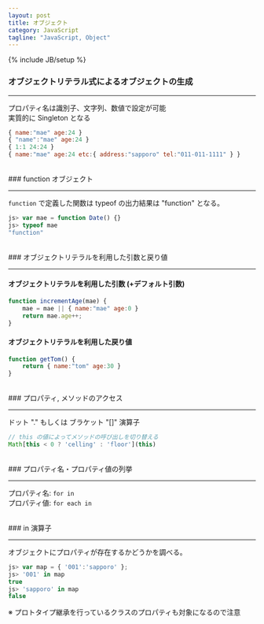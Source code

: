 ```yaml
---
layout: post
title: オブジェクト
category: JavaScript
tagline: "JavaScript, Object"
---
```

{% include JB/setup %}

### オブジェクトリテラル式によるオブジェクトの生成
<hr class='section-line'>

プロパティ名は識別子、文字列、数値で設定が可能  
実質的に Singleton となる  

``` JavaScript
{ name:"mae" age:24 }
{ "name":"mae" age:24 }
{ 1:1 24:24 }
{ name:"mae" age:24 etc:{ address:"sapporo" tel:"011-011-1111" } }
```

<br>
### function オブジェクト
<hr class='section-line'>

``` function ``` で定義した関数は typeof の出力結果は "function" となる。

``` JavaScript
js> var mae = function Date() {}
js> typeof mae
"function"
```


<br>
### オブジェクトリテラルを利用した引数と戻り値
<hr class='section-line'>

#### オブジェクトリテラルを利用した引数 (+デフォルト引数)  

``` JavaScript
function incrementAge(mae) {
    mae = mae || { name:"mae" age:0 }
    return mae.age++;
}
```
####  オブジェクトリテラルを利用した戻り値

``` JavaScript
function getTom() {
    return { name:"tom" age:30 }
}
```

<br>
### プロパティ, メソッドのアクセス
<hr class='section-line'>

ドット "." もしくは ブラケット "[]" 演算子

``` JavaScript
// this の値によってメソッドの呼び出しを切り替える
Math[this < 0 ? 'celling' : 'floor'](this)
```

<br>
### プロパティ名・プロパティ値の列挙
<hr class='section-line'>

プロパティ名: `for in`  
プロパティ値: `for each in`  

<br>
### in 演算子
<hr class='section-line'>

オブジェクトにプロパティが存在するかどうかを調べる。

``` JavaScript
js> var map = { '001':'sapporo' };
js> '001' in map
true
js> 'sapporo' in map
false
```

※ プロトタイプ継承を行っているクラスのプロパティも対象になるので注意
